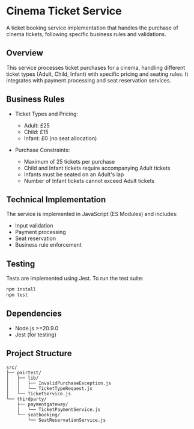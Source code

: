 # Cinema Ticket Service

A ticket booking service implementation that handles the purchase of cinema tickets, following specific business rules and validations.

## Overview

This service processes ticket purchases for a cinema, handling different ticket types (Adult, Child, Infant) with specific pricing and seating rules. It integrates with payment processing and seat reservation services.

## Business Rules

- Ticket Types and Pricing:

  - Adult: £25
  - Child: £15
  - Infant: £0 (no seat allocation)

- Purchase Constraints:
  - Maximum of 25 tickets per purchase
  - Child and Infant tickets require accompanying Adult tickets
  - Infants must be seated on an Adult's lap
  - Number of Infant tickets cannot exceed Adult tickets

## Technical Implementation

The service is implemented in JavaScript (ES Modules) and includes:

- Input validation
- Payment processing
- Seat reservation
- Business rule enforcement

## Testing

Tests are implemented using Jest. To run the test suite:

```bash
npm install
npm test
```

## Dependencies

- Node.js >=20.9.0
- Jest (for testing)

## Project Structure

```
src/
├── pairtest/
│   ├── lib/
│   │   ├── InvalidPurchaseException.js
│   │   └── TicketTypeRequest.js
│   └── TicketService.js
└── thirdparty/
    ├── paymentgateway/
    │   └── TicketPaymentService.js
    └── seatbooking/
        └── SeatReservationService.js
```
